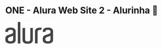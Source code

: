 # ONE - Alura Web Site 2 - Alurinha 🧩

![NPM](https://github.com/jhonncamarg0/ONE-Web-2-Alurinha/blob/main/assets/img/logos/alura.svg)
